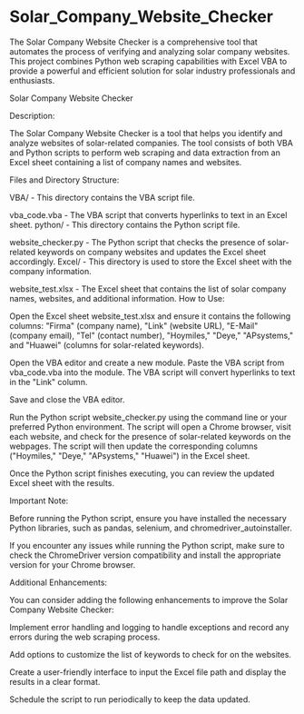 # Solar_Company_Website_Checker
The Solar Company Website Checker is a comprehensive tool that automates the process of verifying and analyzing solar company websites. This project combines Python web scraping capabilities with Excel VBA to provide a powerful and efficient solution for solar industry professionals and enthusiasts.

Solar Company Website Checker

Description:

The Solar Company Website Checker is a tool that helps you identify and analyze websites of solar-related companies. The tool consists of both VBA and Python scripts to perform web scraping and data extraction from an Excel sheet containing a list of company names and websites.

Files and Directory Structure:

VBA/ - This directory contains the VBA script file.

vba_code.vba - The VBA script that converts hyperlinks to text in an Excel sheet.
python/ - This directory contains the Python script file.

website_checker.py - The Python script that checks the presence of solar-related keywords on company websites and updates the Excel sheet accordingly.
Excel/ - This directory is used to store the Excel sheet with the company information.

website_test.xlsx - The Excel sheet that contains the list of solar company names, websites, and additional information.
How to Use:

Open the Excel sheet website_test.xlsx and ensure it contains the following columns: "Firma" (company name), "Link" (website URL), "E-Mail" (company email), "Tel" (contact number), "Hoymiles," "Deye," "APsystems," and "Huawei" (columns for solar-related keywords).

Open the VBA editor and create a new module. Paste the VBA script from vba_code.vba into the module. The VBA script will convert hyperlinks to text in the "Link" column.

Save and close the VBA editor.

Run the Python script website_checker.py using the command line or your preferred Python environment. The script will open a Chrome browser, visit each website, and check for the presence of solar-related keywords on the webpages. The script will then update the corresponding columns ("Hoymiles," "Deye," "APsystems," "Huawei") in the Excel sheet.

Once the Python script finishes executing, you can review the updated Excel sheet with the results.

Important Note:

Before running the Python script, ensure you have installed the necessary Python libraries, such as pandas, selenium, and chromedriver_autoinstaller.

If you encounter any issues while running the Python script, make sure to check the ChromeDriver version compatibility and install the appropriate version for your Chrome browser.

Additional Enhancements:

You can consider adding the following enhancements to improve the Solar Company Website Checker:

Implement error handling and logging to handle exceptions and record any errors during the web scraping process.

Add options to customize the list of keywords to check for on the websites.

Create a user-friendly interface to input the Excel file path and display the results in a clear format.

Schedule the script to run periodically to keep the data updated.
